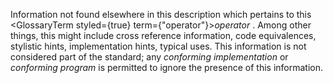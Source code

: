  



Information not found elsewhere in this description which pertains to this <GlossaryTerm styled={true} term={"operator"}><i>operator</i></GlossaryTerm> . Among other things, this might include cross reference information, code equivalences, stylistic hints, implementation hints, typical uses. This information is not considered part of the standard; any *conforming implementation* or *conforming program* is permitted to ignore the presence of this information. 



